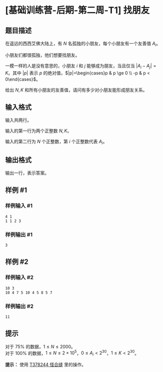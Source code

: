# [基础训练营-后期-第二周-T1] 找朋友

## 题目描述

在遥远的西西艾佛大陆上，有 $N$ 名孤独的小朋友，每个小朋友有一个友善值 $A_i$。

小朋友们都很孤独，他们想要找朋友。

一模一样的人是没有意思的，小朋友 $i$ 和 $j$ 能够成为朋友，当且仅当 $|A_i-A_j|=K$。其中 $|p|$ 表示 $p$ 的绝对值，$|p|=\begin{cases}p & p \ge 0 \\ -p & p < 0\end{cases}$。

给出 $N,K$ 和所有小朋友的友善值，请问有多少对小朋友能形成朋友关系。

## 输入格式

输入共两行。

输入的第一行为两个正整数 $N,K$。

输入的第二行为 $N$ 个正整数，第 $i$ 个正整数代表 $A_i$。

## 输出格式

输出一行，表示答案。

## 样例 #1

### 样例输入 #1

```
4 1
1 1 2 3
```

### 样例输出 #1

```
3
```

## 样例 #2

### 样例输入 #2

```
10 3
10 4 7 5 10 4 5 8 5 7
```

### 样例输出 #2

```
11
```

## 提示

对于 $75\%$ 的数据，$1 \leq N \leq 2000$。  
对于 $100\%$ 的数据，$1 \leq N \leq 2 \times 10^5$，$0 \leq A_i <2^{30}$，$1 \leq K < 2^{30}$。

**提示：** 使用 [T378244 怪合缝](https://www.luogu.com.cn/problem/T378244) 里的操作。